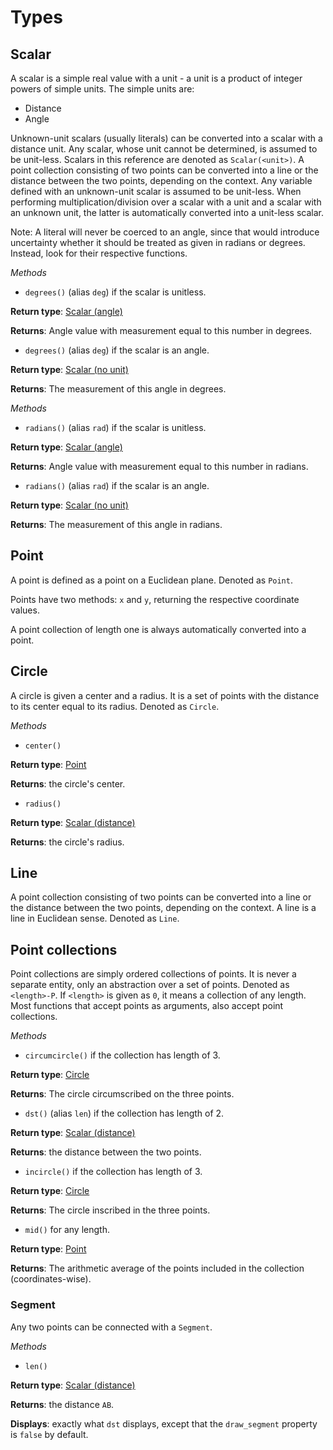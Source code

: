 # Types

## Scalar

A scalar is a simple real value with a unit - a unit is a product of integer powers of simple units. The simple units are:
- Distance
- Angle

Unknown-unit scalars (usually literals) can be converted into a scalar with a distance unit.
Any scalar, whose unit cannot be determined, is assumed to be unit-less. Scalars in this reference are denoted as `Scalar(<unit>)`.
A point collection consisting of two points can be converted into a line or the distance between the two points,
depending on the context.
Any variable defined with an unknown-unit scalar is assumed to be unit-less.
When performing multiplication/division over a scalar with a unit and a scalar with an unknown unit, the latter is
automatically converted into a unit-less scalar.

Note: A literal will never be coerced to an angle, since that would introduce uncertainty whether it should be
treated as given in radians or degrees. Instead, look for their respective functions.

*Methods*

* `degrees()` (alias `deg`) if the scalar is unitless.

**Return type**: [Scalar (angle)](#scalar)

**Returns**: Angle value with measurement equal to this number in degrees.

* `degrees()` (alias `deg`) if the scalar is an angle.

**Return type**: [Scalar (no unit)](#scalar)

**Returns**: The measurement of this angle in degrees.

*Methods*

* `radians()` (alias `rad`) if the scalar is unitless.

**Return type**: [Scalar (angle)](#scalar)

**Returns**: Angle value with measurement equal to this number in radians.

* `radians()` (alias `rad`) if the scalar is an angle.

**Return type**: [Scalar (no unit)](#scalar)

**Returns**: The measurement of this angle in radians.

## Point

A point is defined as a point on a Euclidean plane. Denoted as `Point`.

Points have two methods: `x` and `y`, returning the respective coordinate values.

A point collection of length one is always automatically converted into a point.

## Circle

A circle is given a center and a radius. It is a set of points with the distance to its center equal to its radius.
Denoted as `Circle`.

*Methods*

* `center()`

**Return type**: [Point](#point)

**Returns**: the circle's center.

* `radius()`

**Return type**: [Scalar (distance)](#scalar)

**Returns**: the circle's radius.

## Line

A point collection consisting of two points can be converted into a line or the distance between the two points,
depending on the context.
A line is a line in Euclidean sense. Denoted as `Line`.

## Point collections

Point collections are simply ordered collections of points. It is never a separate entity, only an abstraction over a set of points. Denoted as `<length>-P`. If `<length>` is given as `0`, it means a collection of any length. Most functions that accept points as arguments, also accept point collections.

*Methods*

* `circumcircle()` if the collection has length of 3.

**Return type**: [Circle](#circle)

**Returns**: The circle circumscribed on the three points.

* `dst()` (alias `len`) if the collection has length of 2.

**Return type**: [Scalar (distance)](#scalar)

**Returns**: the distance between the two points.

* `incircle()` if the collection has length of 3.

**Return type**: [Circle](#circle)

**Returns**: The circle inscribed in the three points.

* `mid()` for any length.

**Return type**: [Point](#point)

**Returns**: The arithmetic average of the points included in the collection (coordinates-wise).

### Segment

Any two points can be connected with a `Segment`.

*Methods*

* `len()`

**Return type**: [Scalar (distance)](#scalar)

**Returns**: the distance `AB`.

**Displays**: exactly what `dst` displays, except that the `draw_segment` property is `false` by default.
